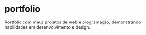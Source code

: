 # portfolio
Portfólio com meus projetos de web e programação, demonstrando habilidades em desenvolvimento e design.
